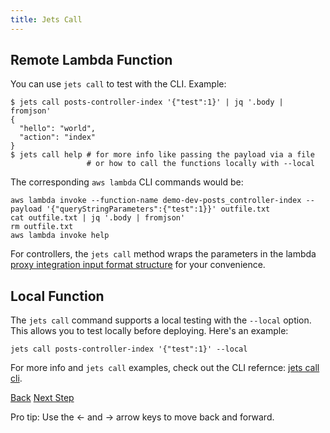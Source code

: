 ```yaml
---
title: Jets Call
---
```


## Remote Lambda Function

You can use `jets call` to test with the CLI. Example:

    $ jets call posts-controller-index '{"test":1}' | jq '.body | fromjson'
    {
      "hello": "world",
      "action": "index"
    }
    $ jets call help # for more info like passing the payload via a file
                     # or how to call the functions locally with --local

The corresponding `aws lambda` CLI commands would be:

    aws lambda invoke --function-name demo-dev-posts_controller-index --payload '{"queryStringParameters":{"test":1}}' outfile.txt
    cat outfile.txt | jq '.body | fromjson'
    rm outfile.txt
    aws lambda invoke help

For controllers, the `jets call` method wraps the parameters in the lambda [proxy integration input format structure](http://docs.aws.amazon.com/apigateway/latest/developerguide/set-up-lambda-proxy-integrations.html#api-gateway-simple-proxy-for-lambda-input-format) for your convenience.

## Local Function

The `jets call` command supports a local testing with the `--local` option.  This allows you to test locally before deploying.  Here's an example:

    jets call posts-controller-index '{"test":1}' --local

For more info and `jets call` examples, check out the CLI refernce: [jets call cli](http://rubyonjets.com/reference/jets-call/).

<a id="prev" class="btn btn-basic" href="{% link _docs/deploy.md %}">Back</a>
<a id="next" class="btn btn-primary" href="{% link _docs/database-dynamodb.md %}">Next Step</a>
<p class="keyboard-tip">Pro tip: Use the <- and -> arrow keys to move back and forward.</p>
